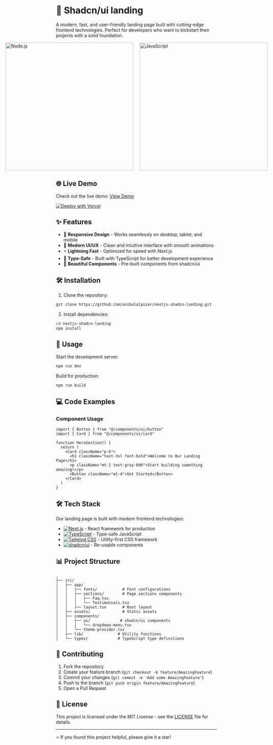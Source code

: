 # 🚀 Shadcn/ui landing 

A modern, fast, and user-friendly landing page built with cutting-edge frontend technologies. Perfect for developers who want to kickstart their projects with a solid foundation.

<div style="display: flex; justify-content: center; gap: 20px;">
  <img src="https://github.com/user-attachments/assets/c10a943f-efa8-4024-b0bb-5eca2402f52e" alt="Node.js" width="400">
  <img src="https://github.com/user-attachments/assets/c79c7102-3968-4e04-9221-22560e0cabab" alt="JavaScript" width="400">
</div>

## 🌐 Live Demo

Check out the live demo: [View Demo](https://nextjs-shadcn-landing.vercel.app)

[![Deploy with Vercel](https://vercel.com/button)](https://nextjs-shadcn-landing.vercel.app)


## ✨ Features

- 📱 **Responsive Design** - Works seamlessly on desktop, tablet, and mobile
- 🎨 **Modern UI/UX** - Clean and intuitive interface with smooth animations
- ⚡ **Lightning Fast** - Optimized for speed with Next.js
- 🎯 **Type-Safe** - Built with TypeScript for better development experience
- 🎨 **Beautiful Components** - Pre-built components from shadcn/ui

## 🛠️ Installation

1. Clone the repository:
```bash
git clone https://github.com/anibalalpizar/nextjs-shadcn-landing.git
```

2. Install dependencies:
```bash
cd nextjs-shadcn-landing
npm install
```

## 🚀 Usage

Start the development server:
```bash
npm run dev
```

Build for production:
```bash
npm run build
```

## 💻 Code Examples

### Component Usage
```tsx
import { Button } from "@/components/ui/button"
import { Card } from "@/components/ui/card"

function HeroSection() {
  return (
    <Card className="p-6">
      <h1 className="text-3xl font-bold">Welcome to Our Landing Page</h1>
      <p className="mt-2 text-gray-600">Start building something amazing!</p>
      <Button className="mt-4">Get Started</Button>
    </Card>
  )
}
```

## 🛠️ Tech Stack

Our landing page is built with modern frontend technologies:

- [![Next.js](https://img.shields.io/badge/Next.js-black?style=for-the-badge&logo=next.js&logoColor=white)](https://nextjs.org/) - React framework for production
- [![TypeScript](https://img.shields.io/badge/TypeScript-007ACC?style=for-the-badge&logo=typescript&logoColor=white)](https://www.typescriptlang.org/) - Type-safe JavaScript
- [![Tailwind CSS](https://img.shields.io/badge/Tailwind_CSS-38B2AC?style=for-the-badge&logo=tailwind-css&logoColor=white)](https://tailwindcss.com/) - Utility-first CSS framework
- [![shadcn/ui](https://img.shields.io/badge/shadcn/ui-000000?style=for-the-badge&logo=react&logoColor=white)](https://ui.shadcn.com/) - Re-usable components

## 📊 Project Structure

```
.
├── src/
│   ├── app/
│   │   ├── fonts/           # Font configurations
│   │   ├── sections/        # Page sections components
│   │   │   ├── Faq.tsx
│   │   │   └── Testimonials.tsx
│   │   ├── layout.tsx       # Root layout
│   ├── assets/              # Static assets
│   ├── components/
│   │   ├── ui/             # shadcn/ui components
│   │   │   └── dropdown-menu.tsx
│   │   └── theme-provider.tsx
│   ├── lib/               # Utility functions
│   └── types/             # TypeScript type definitions
```

## 🤝 Contributing

1. Fork the repository
2. Create your feature branch (`git checkout -b feature/AmazingFeature`)
3. Commit your changes (`git commit -m 'Add some AmazingFeature'`)
4. Push to the branch (`git push origin feature/AmazingFeature`)
5. Open a Pull Request

## 📝 License

This project is licensed under the MIT License - see the [LICENSE](LICENSE) file for details.

---

⭐️ If you found this project helpful, please give it a star!

